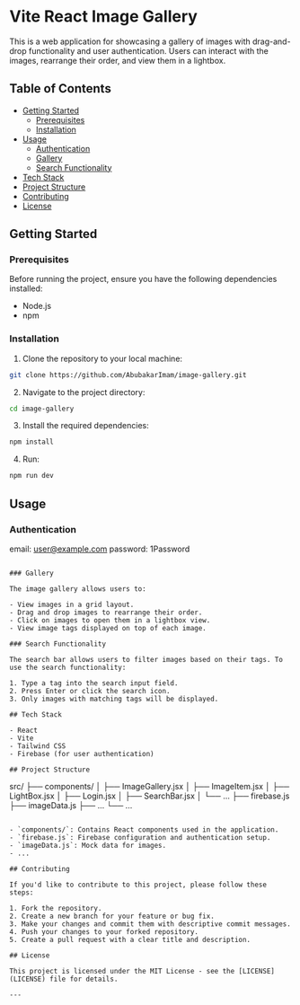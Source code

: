 
# Vite React Image Gallery

This is a web application for showcasing a gallery of images with drag-and-drop functionality and user authentication. Users can interact with the images, rearrange their order, and view them in a lightbox.

## Table of Contents

- [Getting Started](#getting-started)
  - [Prerequisites](#prerequisites)
  - [Installation](#installation)
- [Usage](#usage)
  - [Authentication](#authentication)
  - [Gallery](#gallery)
  - [Search Functionality](#search-functionality)
- [Tech Stack](#tech-stack)
- [Project Structure](#project-structure)
- [Contributing](#contributing)
- [License](#license)

## Getting Started

### Prerequisites

Before running the project, ensure you have the following dependencies installed:

- Node.js
- npm

### Installation

1. Clone the repository to your local machine:

```bash
git clone https://github.com/AbubakarImam/image-gallery.git
```

2. Navigate to the project directory:

```bash
cd image-gallery
```

3. Install the required dependencies:

```bash
npm install
```

4. Run:

```bash
npm run dev
```

## Usage

### Authentication

email: <user@example.com>
password: 1Password

```

### Gallery

The image gallery allows users to:

- View images in a grid layout.
- Drag and drop images to rearrange their order.
- Click on images to open them in a lightbox view.
- View image tags displayed on top of each image.

### Search Functionality

The search bar allows users to filter images based on their tags. To use the search functionality:

1. Type a tag into the search input field.
2. Press Enter or click the search icon.
3. Only images with matching tags will be displayed.

## Tech Stack

- React
- Vite
- Tailwind CSS
- Firebase (for user authentication)

## Project Structure

```

src/
├── components/
│   ├── ImageGallery.jsx
│   ├── ImageItem.jsx
│   ├── LightBox.jsx
│   ├── Login.jsx
│   ├── SearchBar.jsx
│   └── ...
├── firebase.js
├── imageData.js
├── ...
└── ...

```

- `components/`: Contains React components used in the application.
- `firebase.js`: Firebase configuration and authentication setup.
- `imageData.js`: Mock data for images.
- ...

## Contributing

If you'd like to contribute to this project, please follow these steps:

1. Fork the repository.
2. Create a new branch for your feature or bug fix.
3. Make your changes and commit them with descriptive commit messages.
4. Push your changes to your forked repository.
5. Create a pull request with a clear title and description.

## License

This project is licensed under the MIT License - see the [LICENSE](LICENSE) file for details.

---
